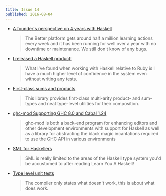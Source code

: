 ```yaml
---
title: Issue 14
published: 2016-08-04
---
```


-   [A founder's perspective on 4 years with Haskell](http://baatz.io/posts/haskell-in-a-startup/)

    > The Better platform gets around half a million learning actions every week and it has been running for well over a year with no downtime or maintenance. We still don't know of any bugs.

-   [I released a Haskell product!](https://jezenthomas.com/i-released-a-haskell-product/)

    > What I've found when working with Haskell relative to Ruby is I have a much higher level of confidence in the system even without writing any tests.

-   [First-class sums and products](https://nikita-volkov.github.io/first-class-sums-and-products/)

    > This library provides first-class multi-arity product- and sum-types and neat type-level utilities for their composition.

-   [ghc-mod Supporting GHC 8.0 and Cabal 1.24](https://mail.haskell.org/pipermail/haskell-cafe/2016-August/124533.html)

    > ghc-mod is both a back-end program for enhancing editors and other development environments with support for Haskell as well as a library for abstracting the black magic incantations required to use the GHC API in various environments

-   [SML for Haskellers](http://jozefg.bitbucket.org/posts/2015-04-24-sml-for-haskellers.html)

    > SML is really limited to the areas of the Haskell type system you'd be accustomed to after reading Learn You A Haskell!

-   [Type level unit tests](https://www.reddit.com/r/haskell/comments/4vl0yn/ann_type_level_unittests/)

    > The compiler only states what doesn't work, this is about what does work.

